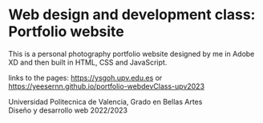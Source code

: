 # Web design and development class: Portfolio website

This is a personal photography portfolio website designed by me in Adobe XD and then built in HTML, CSS and JavaScript.

links to the pages:
https://ysgoh.upv.edu.es
or
https://yeesernn.github.io/portfolio-webdevClass-upv2023

Universidad Politecnica de Valencia, Grado en Bellas Artes<br>
Diseño y desarrollo web 2022/2023